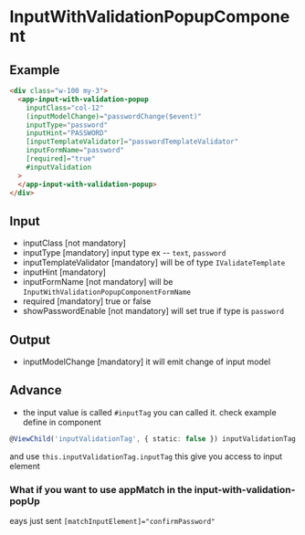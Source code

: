 # InputWithValidationPopupComponent

## Example

```html
<div class="w-100 my-3">
  <app-input-with-validation-popup
    inputClass="col-12"
    (inputModelChange)="passwordChange($event)"
    inputType="password"
    inputHint="PASSWORD"
    [inputTemplateValidator]="passwordTemplateValidator"
    inputFormName="password"
    [required]="true"
    #inputValidation
  >
  </app-input-with-validation-popup>
</div>
```

## Input

- inputClass [not mandatory]
- inputType [mandatory] input type ex -- `text`, `password`
- inputTemplateValidator [mandatory] will be of type `IValidateTemplate`
- inputHint [mandatory]
- inputFormName [not mandatory] will be `InputWithValidationPopupComponentFormName`
- required [mandatory] true or false
- showPasswordEnable [not mandatory] will set true if type is `password`

## Output

- inputModelChange [mandatory] it will emit change of input model

## Advance

- the input value is called `#inputTag` you can called it. check example
  define in component

```typescript
@ViewChild('inputValidationTag', { static: false }) inputValidationTag: InputWithValidationPopupComponent;
```

and use `this.inputValidationTag.inputTag` this give you access to input element

### What if you want to use appMatch in the input-with-validation-popUp

eays just sent `[matchInputElement]="confirmPassword"`
